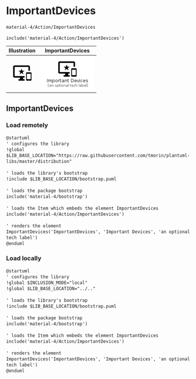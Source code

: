 # ImportantDevices


```text
material-4/Action/ImportantDevices
```

```text
include('material-4/Action/ImportantDevices')
```



| Illustration | ImportantDevices |
| :---: | :---: |
| ![illustration for Illustration](../../material-4/Action/ImportantDevices.png) | ![illustration for ImportantDevices](../../material-4/Action/ImportantDevices.Local.png) |




## ImportantDevices

### Load remotely
```plantuml
@startuml
' configures the library
!global $LIB_BASE_LOCATION="https://raw.githubusercontent.com/tmorin/plantuml-libs/master/distribution"

' loads the library's bootstrap
!include $LIB_BASE_LOCATION/bootstrap.puml

' loads the package bootstrap
include('material-4/bootstrap')

' loads the Item which embeds the element ImportantDevices
include('material-4/Action/ImportantDevices')

' renders the element
ImportantDevices('ImportantDevices', 'Important Devices', 'an optional tech label')
@enduml
```

### Load locally
```plantuml
@startuml
' configures the library
!global $INCLUSION_MODE="local"
!global $LIB_BASE_LOCATION="../.."

' loads the library's bootstrap
!include $LIB_BASE_LOCATION/bootstrap.puml

' loads the package bootstrap
include('material-4/bootstrap')

' loads the Item which embeds the element ImportantDevices
include('material-4/Action/ImportantDevices')

' renders the element
ImportantDevices('ImportantDevices', 'Important Devices', 'an optional tech label')
@enduml
```

